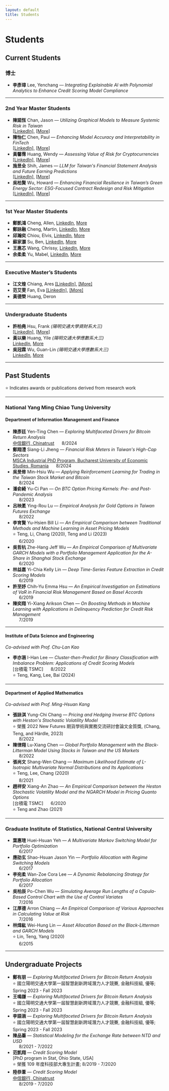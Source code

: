 ```yaml
---
layout: default
title: Students
---
```



# Students 

## Current Students

### 博士

- **李彥璋** Lee, Yenchang — *Integrating Explainable AI with Polynomial Analytics to Enhance Credit Scoring Model Compliance*

---

### 2nd Year Master Students

- **陳諾恆** Chan, Jason — *Utilizing Graphical Models to Measure Systemic Risk in Taiwan*  
  [[LinkedIn]](https://www.linkedin.com/in/%E8%AB%BE%E6%81%86-%E9%99%B3-83965a326/), [[More]](https://channokhang.github.io/)  
- **陳怡仁** Chen, Paul — *Enhancing Model Accuracy and Interpretability in FinTech*  
  [[LinkedIn]](https://www.linkedin.com/public-profile/settings?trk=d_flagship3_profile_self_view_public_profile), [[More]](https://pauljkk.github.io/)  
- **黃馨霈** Huang, Wendy — *Assessing Value of Risk for Cryptocurrencies*  
  [[LinkedIn]](https://www.linkedin.com/in/%E9%A6%A8%E9%9C%88-%E9%BB%83-11b46426b/), [[More]](https://hsin456.github.io/)  
- **施昱全** Shih, James — *LLM for Taiwan's Financial Statement Analysis and Future Earning Predictions*  
  [[LinkedIn]](http://linkedin.com/in/昱全-施-735a5620b), [[More]](https://shih95286.github.io/)  
- **吳柏賢** Wu, Howard — *Enhancing Financial Resilience in Taiwan’s Green Energy Sector: ESG-Focused Contract Redesign and Risk Mitigation*  
  [[LinkedIn]](https://www.linkedin.com/in/%E6%9F%8F%E8%B3%A2-%E5%90%B3-b1298a325/), [[More]](https://howardwuwu.github.io/io/IO.html)  

---

### 1st Year Master Students

- **鄭凱鴻** Cheng, Allen, [LinkedIn](https://www.linkedin.com/in/kaihong-zheng-66a105355/), [More](https://kaihongzheng.github.io/)  
- **鄭詠融** Cheng, Martin, [LinkedIn](https://www.linkedin.com/in/yung-jung-cheng-8242a913a/), [More](https://wdianrdk.github.io/)  
- **邱瀚奕** Chiou, Elvis, [LinkedIn](https://pse.is/78kyba), [More](https://elvis0910607.github.io/personalwebsite/self.html)  
- **蘇家灝** Su, Ben, [LinkedIn](https://www.linkedin.com/in/ben--soo/), [More](https://ben-soo.github.io/BenSoo/)  
- **王惠芯** Wang, Chrissy, [LinkedIn](https://www.linkedin.com/in/chrissywangxiv/), [More](https://chrissyxiv.github.io/)  
- **余柔柔** Yu, Mabel,  [LinkedIn](https://www.linkedin.com/in/mabelrryu/), [More](https://yurourou1998.github.io/mabel.github.io/)  

---

### Executive Master’s Students

- **江文煌** Chiang, Ares  [[LinkedIn]](https://www.linkedin.com/in/ares-jiang-2a3816354/), [[More]](https://jiang-wen-hwang.github.io/)  
- **范艾雯** Fan, Eva    [[LinkedIn]](https://www.linkedin.com/in/%E8%89%BE%E9%9B%AF-%E8%8C%83-b87380289/), [[More]](https://evan7352.github.io/)  
- **黃德榮** Huang, Deron  

---

### Undergraduate Students

- **許柏堯** Hsu, Frank *(陽明交通大學資財系大三)*  
  [[LinkedIn]](https://www.linkedin.com/in/pyhsu-%E8%A8%B1-405a73327/), [[More]](https://frankhsu-imf.github.io/)  
- **黃以樂** Huang, Yile *(陽明交通大學應數系大三)*  
  [LinkedIn](https://www.linkedin.com/in/%E4%BB%A5%E6%A8%82-%E9%BB%83-780a01355/), [More](https://yile0130.github.io/)  
- **吳冠霖** Wu, Guan-Lin *(陽明交通大學應數系大三)*  
  [LinkedIn](https://www.linkedin.com/in/%E5%86%A0%E9%9C%96-%E5%90%B3-ab3760346/), [More](https://guanlinwu1126.github.io/GuanLinWU.github.io/)  

---


## Past Students

⭐ Indicates awards or publications derived from research work

---

### National Yang Ming Chiao Tung University

#### Department of Information Management and Finance

- **陳彥廷** Yen-Ting Chen — *Exploring Multifaceted Drivers for Bitcoin Return Analysis*  
  [中信銀行, Chinatrust](https://www.ctbcbank.com/twrbo/zh_tw/index.html) &nbsp;&nbsp;&nbsp;&nbsp; 8/2024  
- **鄭翔澧** Siang-Li Jheng — *Financial Risk Meters in Taiwan's High-Cap Sectors*  
  [MSCA Industrial PhD Program, Bucharest University of Economic Studies, Romania](https://ida.ase.ro) &nbsp;&nbsp;&nbsp;&nbsp; 8/2024  
- **吳旻修** Min-Hsiu Wu — *Applying Reinforcement Learning for Trading in the Taiwan Stock Market and Bitcoin*  
  &nbsp;&nbsp;&nbsp;&nbsp; 8/2024  
- **潘俞綺** Yu-Ci Pan — *On BTC Option Pricing Kernels: Pre- and Post-Pandemic Analysis*  
  &nbsp;&nbsp;&nbsp;&nbsp; 8/2023  
- **呂映葇** Ying-Rou Lu — *Empirical Analysis for Gold Options in Taiwan Futures Exchange*  
  &nbsp;&nbsp;&nbsp;&nbsp; 8/2022  
- **李育賢** Yu-Hsien Bill Li — *An Empirical Comparison between Traditional Methods and Machine Learning in Asset Pricing Models*  
  ⭐ Teng, Li, Chang (2020), Teng and Li (2023)  
  &nbsp;&nbsp;&nbsp;&nbsp; 6/2020  
- **吳哲杭** Zhe-Hang Jeff Wu — *An Empirical Comparison of Multivariate GARCH Models with a Portfolio Management Application for the A-Share in Shanghai Stock Exchange*  
  &nbsp;&nbsp;&nbsp;&nbsp; 6/2020  
- **林益嘉** Yi-Chia Kelly Lin — *Deep Time-Series Feature Extraction in Credit Scoring Models*  
  &nbsp;&nbsp;&nbsp;&nbsp; 6/2019  
- **許至妤** Chih-Yu Emma Hsu — *An Empirical Investigation on Estimations of VaR in Financial Risk Management Based on Basel Accords*  
  &nbsp;&nbsp;&nbsp;&nbsp; 6/2019  
- **陳奕翔** Yi-Xiang Arikson Chen — *On Boosting Methods in Machine Learning with Applications in Delinquency Prediction for Credit Risk Management*  
  &nbsp;&nbsp;&nbsp;&nbsp; 7/2019  

---

#### Institute of Data Science and Engineering  
*Co-advised with Prof. Chu-Lan Kao*

- **李亦涵** I-Han Lee — *Cluster-then-Predict for Binary Classification with Imbalance Problem: Applications of Credit Scoring Models*  
  [台積電 TSMC] &nbsp;&nbsp;&nbsp;&nbsp; 8/2022  
  ⭐ Teng, Kang, Lee, Bai (2024)  

---

#### Department of Applied Mathematics  
*Co-advised with Prof. Ming-Hsuan Kang*

- **張詠淇** Yung-Chi Chang — *Pricing and Hedging Inverse BTC Options with Heston's Stochastic Volatility Model*  
  ⭐ 榮獲 2022 New Futures 期貨學術與實務交流研討會論文金質獎, (Chang, Teng, and Härdle, 2023)  
  &nbsp;&nbsp;&nbsp;&nbsp; 8/2022  
- **陳律翔** Lu-Xiang Chen — *Global Portfolio Management with the Black-Litterman Model Using Stocks in Taiwan and the US Markets*  
  &nbsp;&nbsp;&nbsp;&nbsp; 8/2022  
- **張尚文** Shang-Wen Chang — *Maximum Likelihood Estimate of $L$-Isotropic Multivariate Normal Distributions and Its Applications*  
  ⭐ Teng, Lee, Chang (2020)  
  &nbsp;&nbsp;&nbsp;&nbsp; 8/2021  
- **趙祥安** Xiang-An Zhao — *An Empirical Comparison between the Heston Stochastic Volatility Model and the NGARCH Model in Pricing Quanto Options*  
  [台積電 TSMC] &nbsp;&nbsp;&nbsp;&nbsp; 6/2020  
  ⭐ Teng and Zhao (2021)  

---

### Graduate Institute of Statistics, National Central University

- **葉惠瑄** Huei-Hsuan Yeh — *A Multivariate Markov Switching Model for Portfolio Optimization*  
  &nbsp;&nbsp;&nbsp;&nbsp; 6/2017  
- **應劭玄** Shao-Hsuan Jason Yin — *Portfolio Allocation with Regime Switching Models*  
  &nbsp;&nbsp;&nbsp;&nbsp; 6/2017  
- **李宛柔** Wan-Zoe Cora Lee — *A Dynamic Rebalancing Strategy for Portfolio Allocation*  
  &nbsp;&nbsp;&nbsp;&nbsp; 6/2017  
- **吳柏辰** Po-Chen Wu — *Simulating Average Run Lengths of a Copula-Based Control Chart with the Use of Control Variates*  
  &nbsp;&nbsp;&nbsp;&nbsp; 7/2016  
- **江厚德** Arron Chiang — *An Empirical Comparison of Various Approaches in Calculating Value at Risk*  
  &nbsp;&nbsp;&nbsp;&nbsp; 7/2016  
- **林煒紘** Wei-Hung Lin — *Asset Allocation Based on the Black-Litterman and GARCH Models*  
  ⭐ Lin, Teng, Yang (2020)  
  &nbsp;&nbsp;&nbsp;&nbsp; 6/2015  

---

## Undergraduate Projects

- **鄭有朋** — *Exploring Multifaceted Drivers for Bitcoin Return Analysis*  
  ⭐ 國立陽明交通大學第一屆智慧創新跨域潛力人才競賽, 金融科技組, 優等; Spring 2023 - Fall 2023  
- **王鳴謙** — *Exploring Multifaceted Drivers for Bitcoin Return Analysis*  
  ⭐ 國立陽明交通大學第一屆智慧創新跨域潛力人才競賽, 金融科技組, 優等; Spring 2023 - Fall 2023  
- **李語涵** — *Exploring Multifaceted Drivers for Bitcoin Return Analysis*  
  ⭐ 國立陽明交通大學第一屆智慧創新跨域潛力人才競賽, 金融科技組, 優等; Spring 2023 - Fall 2023  
- **陳品蓁** — *Statistical Modeling for the Exchange Rate between NTD and USD*  
  &nbsp;&nbsp;&nbsp;&nbsp; 8/2021 - 7/2022  
- **范凱翔** — *Credit Scoring Model*  
  [PhD program in Stat, Ohio State, USA]  
  ⭐ 榮獲 109 年度科技部大專生計畫; 8/2019 - 7/2020  
- **陸恭葦** — *Credit Scoring Model*  
  [中信銀行, Chinatrust](https://www.ctbcbank.com/twrbo/zh_tw/index.html)  
  &nbsp;&nbsp;&nbsp;&nbsp; 8/2019 - 7/2020  

